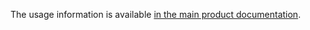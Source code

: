 The usage information is available [in the main product documentation](http://snappydatainc.github.io/snappydata/install/setting_up_cluster_on_amazon_web_services/#using-snappydata-ec2-scripts).